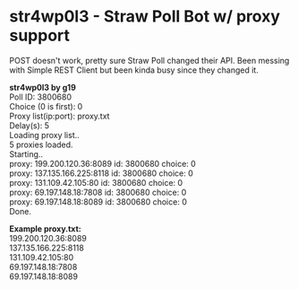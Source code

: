 # str4wp0l3 - Straw Poll Bot w/ proxy support

POST doesn't work, pretty sure Straw Poll changed their API. Been messing with Simple REST Client but been kinda busy since they changed it.

<b>str4wp0l3 by g19</b><br>
Poll ID: 3800680<br>
Choice (0 is first): 0<br>
Proxy list(ip:port): proxy.txt<br>
Delay(s): 5<br>
Loading proxy list..<br>
5 proxies loaded.<br>
Starting..<br>
proxy: 199.200.120.36:8089 id: 3800680 choice: 0<br>
proxy: 137.135.166.225:8118 id: 3800680 choice: 0<br>
proxy: 131.109.42.105:80 id: 3800680 choice: 0<br>
proxy: 69.197.148.18:7808 id: 3800680 choice: 0<br>
proxy: 69.197.148.18:8089 id: 3800680 choice: 0<br>
Done.


<b>Example proxy.txt:</b><br>
199.200.120.36:8089<br>
137.135.166.225:8118<br>
131.109.42.105:80<br>
69.197.148.18:7808<br>
69.197.148.18:8089
